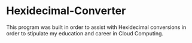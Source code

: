 # Hexidecimal-Converter

This program was built in order to assist with Hexidecimal conversions in order to stipulate my education and career in Cloud Computing. 
